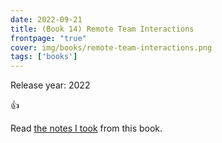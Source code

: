 ```yaml
---
date: 2022-09-21
title: (Book 14) Remote Team Interactions
frontpage: "true"
cover: img/books/remote-team-interactions.png
tags: ['books']
---
```


Release year: 2022

👍

Read [the notes I took](/books/remote-team-interactions.pdf) from this book.
